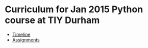 # Curriculum for Jan 2015 Python course at TIY Durham

* [Timeline](timeline.md)
* [Assignments](assignments)

